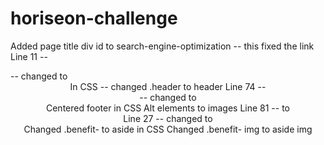 # horiseon-challenge
Added page title
div id to search-engine-optimization -- this fixed the link
Line 11 -- <div class="header"> -- changed to <header>
In CSS -- changed .header to header
Line 74 -- <div class="footer"> -- changed to <footer>
Centered footer in CSS
Alt elements to images
Line 81 -- to <aside>
Line 27 -- changed to <section>
Changed .benefit- to aside in CSS
Changed .benefit- img to aside img
